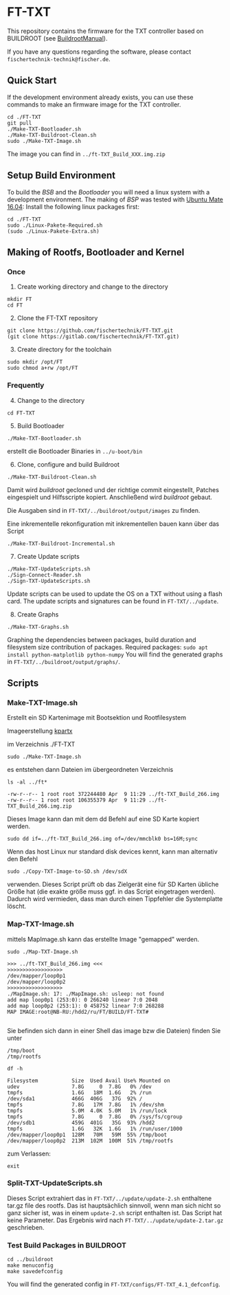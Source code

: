# FT-TXT
This repository contains the firmware for the TXT controller based on BUILDROOT (see [BuildrootManual](https://buildroot.org/downloads/manual/manual.pdf)).

If you have any questions regarding the software, please contact `fischertechnik-technik@fischer.de`.

## Quick Start
If the development environment already exists, you can use these commands to make an firmware image for the TXT controller.
  ```
  cd ./FT-TXT
  git pull
  ./Make-TXT-Bootloader.sh
  ./Make-TXT-Buildroot-Clean.sh
  sudo ./Make-TXT-Image.sh
  ```
The image you can find in `../ft-TXT_Build_XXX.img.zip`

## Setup Build Environment
To build the *BSB* and the *Bootloader* you will need a linux system with a development environment.
The making of *BSP* was tested with [Ubuntu Mate 16.04](http://cdimage.ubuntu.com/ubuntu-mate/releases/16.04.4/release/ubuntu-mate-16.04.4-desktop-amd64.iso):
Install the following linux packages first:
  ```
  cd ./FT-TXT
  sudo ./Linux-Pakete-Required.sh
  (sudo ./Linux-Pakete-Extra.sh)
  ```

## Making of Rootfs, Bootloader and Kernel
### Once
1. Create working directory and change to the directory
  ```
  mkdir FT
  cd FT
  ```

2. Clone the FT-TXT repository
  ```
  git clone https://github.com/fischertechnik/FT-TXT.git
  (git clone https://gitlab.com/fischertechnik/FT-TXT.git)
  ```

3. Create directory for the toolchain
  ```
  sudo mkdir /opt/FT
  sudo chmod a+rw /opt/FT
  ```
### Frequently
4. Change to the directory
  ```
  cd FT-TXT
  ```	

5. Build Bootloader
  ```
  ./Make-TXT-Bootloader.sh
  ```
  erstellt die Bootloader Binaries in `../u-boot/bin`

6. Clone, configure and build Buildroot
  ```
  ./Make-TXT-Buildroot-Clean.sh
  ```
  Damit wird *buildroot* gecloned und der richtige commit eingestellt, Patches eingespielt und Hilfsscripte kopiert. Anschließend wird *buildroot* gebaut.
  
  Die Ausgaben sind in `FT-TXT/../buildroot/output/images` zu finden.

  Eine inkrementelle rekonfiguration mit inkrementellen bauen kann über das Script
  ```
  ./Make-TXT-Buildroot-Incremental.sh
  ```

7. Create Update scripts
  ```
  ./Make-TXT-UpdateScripts.sh
  ./Sign-Connect-Reader.sh
  ./Sign-TXT-UpdateScripts.sh
  ```
  Update scripts can be used to update the OS on a TXT without using a flash card.
  The update scripts and signatures can be found in `FT-TXT/../update`.

8. Create Graphs
```
./Make-TXT-Graphs.sh
```

Graphing the dependencies between packages, build duration and filesystem size contribution of packages. Required packages: `sudo apt install python-matplotlib python-numpy`
You will find the generated graphs in `FT-TXT/../buildroot/output/graphs/`.

## Scripts

### Make-TXT-Image.sh

Erstellt ein SD Kartenimage mit Bootsektion und Rootfilesystem

Imageerstellung [kpartx](https://robert.penz.name/73/kpartx-a-tool-for-mounting-partitions-within-an-image-file/)

im Verzeichnis ./FT-TXT
```
sudo ./Make-TXT-Image.sh
```
es entstehen dann Dateien im übergeordneten Verzeichnis
```
ls -al ../ft*

-rw-r--r-- 1 root root 372244480 Apr  9 11:29 ../ft-TXT_Build_266.img
-rw-r--r-- 1 root root 106355379 Apr  9 11:29 ../ft-TXT_Build_266.img.zip

```
Dieses Image kann dan mit dem dd Befehl auf eine SD Karte kopiert werden.
```
sudo dd if=../ft-TXT_Build_266.img of=/dev/mmcblk0 bs=16M;sync
```
Wenn das host Linux nur standard disk devices kennt, kann man alternativ den Befehl
```
sudo ./Copy-TXT-Image-to-SD.sh /dev/sdX
```
verwenden. Dieses Script prüft ob das Zielgerät eine für SD Karten übliche Größe hat (die exakte größe muss ggf. in das Script eingetragen werden). Dadurch wird vermieden, dass man durch einen Tippfehler die Systemplatte löscht.

### Map-TXT-Image.sh

mittels MapImage.sh kann das erstellte Image "gemapped" werden.

```
sudo ./Map-TXT-Image.sh

>>> ../ft-TXT_Build_266.img <<<
>>>>>>>>>>>>>>>>>>
/dev/mapper/loop0p1
/dev/mapper/loop0p2
>>>>>>>>>>>>>>>>>>
./MapImage.sh: 17: ./MapImage.sh: usleep: not found
add map loop0p1 (253:0): 0 266240 linear 7:0 2048
add map loop0p2 (253:1): 0 458752 linear 7:0 268288
MAP IMAGE:root@NB-RU:/hdd2/ru/FT/BUILD/FT-TXT# 


```
Sie befinden sich dann in einer Shell 
das image bzw die Dateien) finden Sie unter

```
/tmp/boot
/tmp/rootfs
```
```
df -h

Filesystem           Size  Used Avail Use% Mounted on
udev                 7.8G     0  7.8G   0% /dev
tmpfs                1.6G   18M  1.6G   2% /run
/dev/sda1            466G  406G   37G  92% /
tmpfs                7.8G   17M  7.8G   1% /dev/shm
tmpfs                5.0M  4.0K  5.0M   1% /run/lock
tmpfs                7.8G     0  7.8G   0% /sys/fs/cgroup
/dev/sdb1            459G  401G   35G  93% /hdd2
tmpfs                1.6G   32K  1.6G   1% /run/user/1000
/dev/mapper/loop0p1  128M   70M   59M  55% /tmp/boot
/dev/mapper/loop0p2  213M  102M  100M  51% /tmp/rootfs

```
zum Verlassen:
```
exit
```

### Split-TXT-UpdateScripts.sh

Dieses Script extrahiert das in `FT-TXT/../update/update-2.sh` enthaltene tar.gz file des rootfs.
Das ist hauptsächlich sinnvoll, wenn man sich nicht so ganz sicher ist, was in einem `update-2.sh` script enthalten ist.
Das Script hat keine Parameter. Das Ergebnis wird nach `FT-TXT/../update/update-2.tar.gz` geschrieben.

### Test Build Packages in BUILDROOT
```
cd ../buildroot
make menuconfig
make savedefconfig
```
You will find the generated config in `FT-TXT/configs/FT-TXT_4.1_defconfig`.
